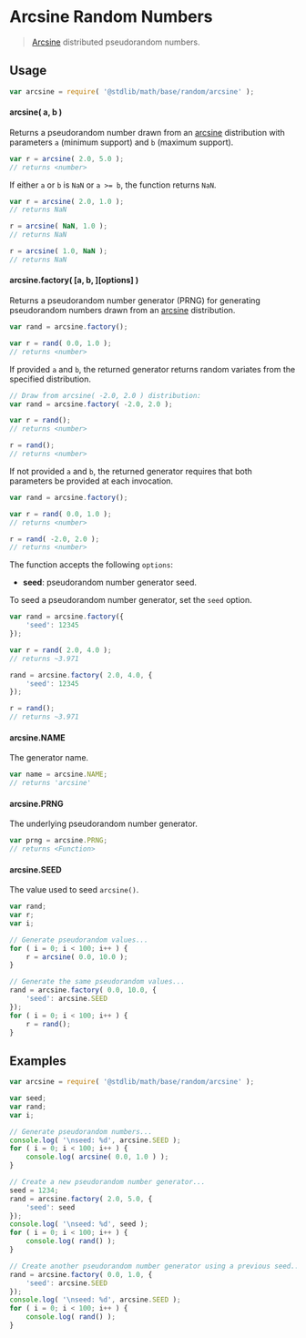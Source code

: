 # Arcsine Random Numbers

> [Arcsine][arcsine] distributed pseudorandom numbers.


<section class="usage">

## Usage

``` javascript
var arcsine = require( '@stdlib/math/base/random/arcsine' );
```

#### arcsine( a, b )

Returns a pseudorandom number drawn from an [arcsine][arcsine] distribution with parameters `a` (minimum support) and `b` (maximum support).

``` javascript
var r = arcsine( 2.0, 5.0 );
// returns <number>
```

If either `a` or `b` is `NaN` or `a >= b`, the function returns `NaN`.

``` javascript
var r = arcsine( 2.0, 1.0 );
// returns NaN

r = arcsine( NaN, 1.0 );
// returns NaN

r = arcsine( 1.0, NaN );
// returns NaN
```

#### arcsine.factory( \[a, b, \]\[options\] )

Returns a pseudorandom number generator (PRNG) for generating pseudorandom numbers drawn from an [arcsine][arcsine] distribution.

``` javascript
var rand = arcsine.factory();

var r = rand( 0.0, 1.0 );
// returns <number>
```

If provided `a` and `b`, the returned generator returns random variates from the specified distribution.

``` javascript
// Draw from arcsine( -2.0, 2.0 ) distribution:
var rand = arcsine.factory( -2.0, 2.0 );

var r = rand();
// returns <number>

r = rand();
// returns <number>
```

If not provided `a` and `b`, the returned generator requires that both parameters be provided at each invocation.

``` javascript
var rand = arcsine.factory();

var r = rand( 0.0, 1.0 );
// returns <number>

r = rand( -2.0, 2.0 );
// returns <number>
```

The function accepts the following `options`:

* __seed__: pseudorandom number generator seed.

To seed a pseudorandom number generator, set the `seed` option.

``` javascript
var rand = arcsine.factory({
    'seed': 12345
});

var r = rand( 2.0, 4.0 );
// returns ~3.971

rand = arcsine.factory( 2.0, 4.0, {
    'seed': 12345
});

r = rand();
// returns ~3.971
```

#### arcsine.NAME

The generator name.

``` javascript
var name = arcsine.NAME;
// returns 'arcsine'
```

#### arcsine.PRNG

The underlying pseudorandom number generator.

``` javascript
var prng = arcsine.PRNG;
// returns <Function>
```

#### arcsine.SEED

The value used to seed `arcsine()`.

``` javascript
var rand;
var r;
var i;

// Generate pseudorandom values...
for ( i = 0; i < 100; i++ ) {
    r = arcsine( 0.0, 10.0 );
}

// Generate the same pseudorandom values...
rand = arcsine.factory( 0.0, 10.0, {
    'seed': arcsine.SEED
});
for ( i = 0; i < 100; i++ ) {
    r = rand();
}
```

</section>

<!-- /.usage -->


<section class="examples">

## Examples

``` javascript
var arcsine = require( '@stdlib/math/base/random/arcsine' );

var seed;
var rand;
var i;

// Generate pseudorandom numbers...
console.log( '\nseed: %d', arcsine.SEED );
for ( i = 0; i < 100; i++ ) {
    console.log( arcsine( 0.0, 1.0 ) );
}

// Create a new pseudorandom number generator...
seed = 1234;
rand = arcsine.factory( 2.0, 5.0, {
    'seed': seed
});
console.log( '\nseed: %d', seed );
for ( i = 0; i < 100; i++ ) {
    console.log( rand() );
}

// Create another pseudorandom number generator using a previous seed...
rand = arcsine.factory( 0.0, 1.0, {
    'seed': arcsine.SEED
});
console.log( '\nseed: %d', arcsine.SEED );
for ( i = 0; i < 100; i++ ) {
    console.log( rand() );
}
```

</section>

<!-- /.examples -->


<section class="links">

[arcsine]: https://en.wikipedia.org/wiki/Arcsine_distribution

</section>

<!-- /.links -->
